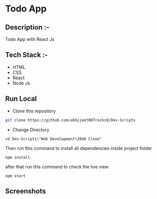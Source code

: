# Todo App

## Description :-

Todo App with React Js 

## Tech Stack :-

- HTML
- CSS
- React
- Node Js

## Run Local

* Clone this repository

```bash
git clone https://github.com/abhijeet007rocks8/Dev-Scripts
```

* Change Directory

```pwsh
cd Dev-Scripts\"Web Development\2048 Clone"
```

Then run this command to install all dependencies inside project folder

```pwsh
npm install
```

after that run this command to check the live view

```pwsh
npm start
```

## Screenshots